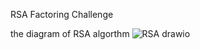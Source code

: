 RSA Factoring Challenge

the diagram of RSA algorthm
![RSA drawio](https://github.com/mouad-suuu/RSA-Factoring-Challenge/assets/126404554/b1539164-50eb-4d44-939c-b46303a63f08)
